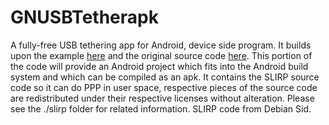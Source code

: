 GNUSBTetherapk
==============

A fully-free USB tethering app for Android, device side program. It builds upon
the example [here](https://ajasmin.wordpress.com/2011/07/24/android-usb-tethering-with-a-linux-pc/)
and the original source code [here](https://github.com/ajasmin/android-usb-tether).
This portion of the code will provide an Android project which fits into the 
Android build system and which can be compiled as an apk. It contains the SLIRP 
source code so it can do PPP in user space, respective pieces of the source code
are redistributed under their respective licenses without alteration. Please
see the ./slirp folder for related information. SLIRP code from Debian Sid.